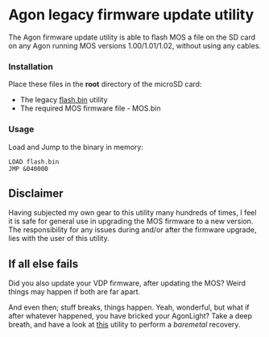 # Agon legacy firmware update utility
The Agon firmware update utility is able to flash MOS a file on the SD card on any Agon running MOS versions 1.00/1.01/1.02, without using any cables.

### Installation
Place these files in the **root** directory of the microSD card:
- The legacy [flash.bin](https://github.com/envenomator/agon-legacyflash/blob/master/binaries/legacy/flash.bin) utility
- The required MOS firmware file - MOS.bin

### Usage

Load and Jump to the binary in memory:
```console
LOAD flash.bin
JMP &040000
```

## Disclaimer
Having subjected my own gear to this utility many hundreds of times, I feel it is safe for general use in upgrading the MOS firmware to a new version.
The responsibility for any issues during and/or after the firmware upgrade, lies with the user of this utility.

## If all else fails
Did you also update your VDP firmware, after updating the MOS? Weird things may happen if both are far apart.

And even then; stuff breaks, things happen. Yeah, wonderful, but what if after whatever happened, you have bricked your AgonLight? Take a deep breath, and have a look at [this](https://github.com/envenomator/agon-vdpflash) utility to perform a *baremetal* recovery.

